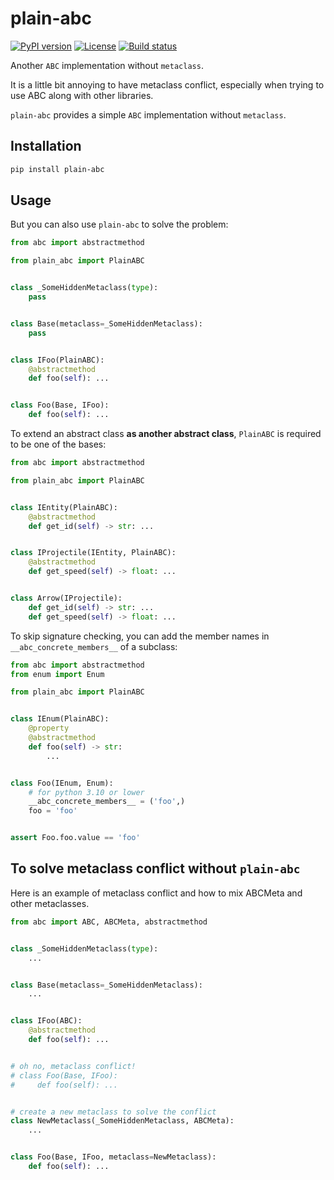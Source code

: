 # plain-abc

[![PyPI version](https://img.shields.io/pypi/v/plain-abc.svg)](https://pypi.org/project/plain-abc/)
[![License](https://img.shields.io/github/license/ChieloNewctle/plain-abc)](LICENSE)
[![Build status](https://github.com/ChieloNewctle/plain-abc/actions/workflows/ci.yml/badge.svg)](https://github.com/ChieloNewctle/plain-abc/actions)

Another `ABC` implementation without `metaclass`.

It is a little bit annoying to have metaclass conflict,
especially when trying to use ABC along with other libraries.

`plain-abc` provides a simple `ABC` implementation without `metaclass`.

## Installation

```sh
pip install plain-abc
```

## Usage

But you can also use `plain-abc` to solve the problem:

```python
from abc import abstractmethod

from plain_abc import PlainABC


class _SomeHiddenMetaclass(type):
    pass


class Base(metaclass=_SomeHiddenMetaclass):
    pass


class IFoo(PlainABC):
    @abstractmethod
    def foo(self): ...


class Foo(Base, IFoo):
    def foo(self): ...
```

To extend an abstract class **as another abstract class**,
`PlainABC` is required to be one of the bases:

```python
from abc import abstractmethod

from plain_abc import PlainABC


class IEntity(PlainABC):
    @abstractmethod
    def get_id(self) -> str: ...


class IProjectile(IEntity, PlainABC):
    @abstractmethod
    def get_speed(self) -> float: ...


class Arrow(IProjectile):
    def get_id(self) -> str: ...
    def get_speed(self) -> float: ...
```

To skip signature checking,
you can add the member names in `__abc_concrete_members__` of a subclass:

```python
from abc import abstractmethod
from enum import Enum

from plain_abc import PlainABC


class IEnum(PlainABC):
    @property
    @abstractmethod
    def foo(self) -> str:
        ...


class Foo(IEnum, Enum):
    # for python 3.10 or lower
    __abc_concrete_members__ = ('foo',)
    foo = 'foo'


assert Foo.foo.value == 'foo'
```

## To solve metaclass conflict without `plain-abc`

Here is an example of metaclass conflict
and how to mix ABCMeta and other metaclasses.

```python
from abc import ABC, ABCMeta, abstractmethod


class _SomeHiddenMetaclass(type):
    ...


class Base(metaclass=_SomeHiddenMetaclass):
    ...


class IFoo(ABC):
    @abstractmethod
    def foo(self): ...


# oh no, metaclass conflict!
# class Foo(Base, IFoo):
#     def foo(self): ...


# create a new metaclass to solve the conflict
class NewMetaclass(_SomeHiddenMetaclass, ABCMeta):
    ...


class Foo(Base, IFoo, metaclass=NewMetaclass):
    def foo(self): ...
```
